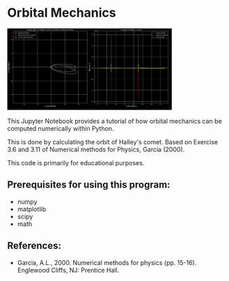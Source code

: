 # Orbital Mechanics

<img src="https://github.com/stevens97/Orbital_Mechanics/blob/main/Sample.jpg" width="75%" height="75%">


This Jupyter Notebook provides a tutorial of how orbital mechanics can be computed numerically within Python.

This is done by calculating the orbit of Halley's comet.
Based on Exercise 3.6 and 3.11 of Numerical methods for Physics, Garcia (2000).

This code is primarily for educational purposes.

## Prerequisites for using this program:

- numpy
- matplotlib
- scipy
- math

## References:

- Garcia, A.L., 2000. Numerical methods for physics (pp. 15-16). Englewood Cliffs, NJ: Prentice Hall.
